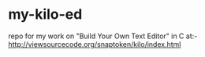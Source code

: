 # my-kilo-ed
repo for my work on "Build Your Own Text Editor" in C at:-
http://viewsourcecode.org/snaptoken/kilo/index.html
